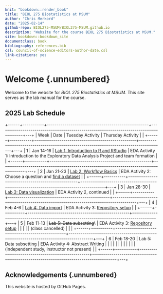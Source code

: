 ```yaml
---
knit: "bookdown::render_book"
title: "BIOL 275 Biostatistics at MSUM"
author: "Chris Merkord"
date: "2025-02-14"
github-repo: BIOL275-MSUM/BIOL275-MSUM.github.io
description: "Website for the course BIOL 275 Biostatistics at MSUM."
site: bookdown::bookdown_site
documentclass: book
bibliography: references.bib
csl: council-of-science-editors-author-date.csl
link-citations: yes
---
```


# Welcome {.unnumbered}

Welcome to the website for *BIOL 275 Biostatistics at MSUM*. This site serves as the lab manual for the course.

## 2025 Lab Schedule

+------+-----------+----------------------------------------------------+------------------------------------------------------------------------------------------+---+
| Week | Date      | Tuesday Activity                                   | Thursday Activity                                                                        |   |
+------+-----------+----------------------------------------------------+------------------------------------------------------------------------------------------+---+
| 1    | Jan 14-16 | [Lab 1: Introduction to R and RStudio](lab-1.html) | EDA Activity 1: Introduction to the Exploratory Data Analysis Project and team formation |   |
+------+-----------+----------------------------------------------------+------------------------------------------------------------------------------------------+---+
| 2    | Jan 21-23 | [Lab 2: Workflow Basics](lab-2.html)               | EDA Activity 2: Choose a question and [find a dataset](data-sets.html)                   |   |
+------+-----------+----------------------------------------------------+------------------------------------------------------------------------------------------+---+
| 3    | Jan 28-30 | [Lab 3: Data visualization](lab-3.html)            | EDA Activity 2, continued                                                                |   |
+------+-----------+----------------------------------------------------+------------------------------------------------------------------------------------------+---+
| 4    | Feb 4-6   | [Lab 4: Data import](lab-4.html)                   | EDA Activity 3: [Repository setup](eda-repository.html)                                  |   |
+------+-----------+----------------------------------------------------+------------------------------------------------------------------------------------------+---+
| 5    | Feb 11-13 | ~~Lab 5: Data subsetting~~\                        | EDA Activity 3: [Repository setup](eda-repository.html)                                  |   |
|      |           | (class cancelled)                                  |                                                                                          |   |
+------+-----------+----------------------------------------------------+------------------------------------------------------------------------------------------+---+
| 6    | Feb 18-20 | Lab 5: Data subsetting                             | EDA Activity 4: Abstract Writing                                                         |   |
|      |           |                                                    |                                                                                          |   |
|      |           |                                                    | (independent study, instructor not present)                                              |   |
+------+-----------+----------------------------------------------------+------------------------------------------------------------------------------------------+---+

## Acknowledgements {.unnumbered}

This website is hosted by GitHub Pages.
